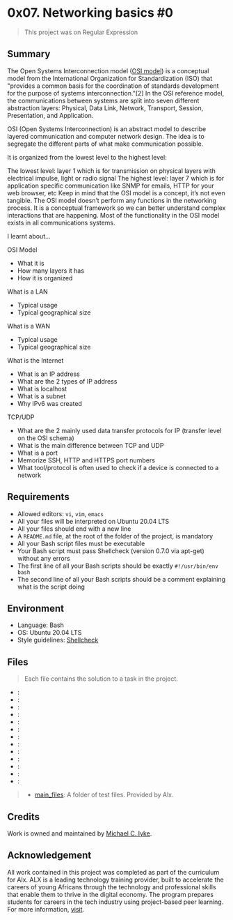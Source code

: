 # 0x07. Networking basics #0

> This project was on Regular Expression

## Summary

The Open Systems Interconnection model ([OSI model](https://en.wikipedia.org/wiki/OSI_model)) is a conceptual model from the International Organization for Standardization (ISO) that "provides a common basis for the coordination of standards development for the purpose of systems interconnection."[2] In the OSI reference model, the communications between systems are split into seven different abstraction layers: Physical, Data Link, Network, Transport, Session, Presentation, and Application.


OSI (Open Systems Interconnection) is an abstract model to describe layered communication and computer network design. The idea is to segregate the different parts of what make communication possible.

It is organized from the lowest level to the highest level:

The lowest level: layer 1 which is for transmission on physical layers with electrical impulse, light or radio signal
The highest level: layer 7 which is for application specific communication like SNMP for emails, HTTP for your web browser, etc
Keep in mind that the OSI model is a concept, it’s not even tangible. The OSI model doesn’t perform any functions in the networking process. It is a conceptual framework so we can better understand complex interactions that are happening. Most of the functionality in the OSI model exists in all communications systems.


I learnt about...

OSI Model
- What it is
- How many layers it has
- How it is organized

What is a LAN
- Typical usage
- Typical geographical size

What is a WAN
- Typical usage
- Typical geographical size

What is the Internet
- What is an IP address
- What are the 2 types of IP address
- What is localhost
- What is a subnet
- Why IPv6 was created

TCP/UDP
- What are the 2 mainly used data transfer protocols for IP (transfer level on the OSI schema)
- What is the main difference between TCP and UDP
- What is a port
- Memorize SSH, HTTP and HTTPS port numbers
- What tool/protocol is often used to check if a device is connected to a network


## Requirements

- Allowed editors: `vi`, `vim`, `emacs`
- All your files will be interpreted on Ubuntu 20.04 LTS
- All your files should end with a new line
- A `README.md` file, at the root of the folder of the project, is mandatory
- All your Bash script files must be executable
- Your Bash script must pass Shellcheck (version 0.7.0 via apt-get) without any errors
- The first line of all your Bash scripts should be exactly `#!/usr/bin/env bash`
- The second line of all your Bash scripts should be a comment explaining what is the script doing

## Environment

- Language: Bash
- OS: Ubuntu 20.04 LTS
- Style guidelines: [Shellcheck](https://github.com/koalaman/shellcheck)

## Files

> Each file contains the solution to a task in the project.

- []():
- []():
- []():
- []():
- []():
- []():
- []():
- []():
- []():
- []():
- []():
- []():
- []():

<!-- > - [sort.h](): A Header file containing prototypes for all functions written in the project. -->
> - [main_files](): A folder of test files. Provided by Alx.

## Credits

Work is owned and maintained by [Michael C. Iyke](https://github.com/michaeliyke).

## Acknowledgement

All work contained in this project was completed as part of the curriculum for Alx. ALX is a leading technology training provider, built to accelerate the careers of young Africans through the technology and professional skills that enable them to thrive in the digital economy. The program prepares students for careers in the tech industry using project-based peer learning. For more information, [visit](https://www.alxafrica.com/).
